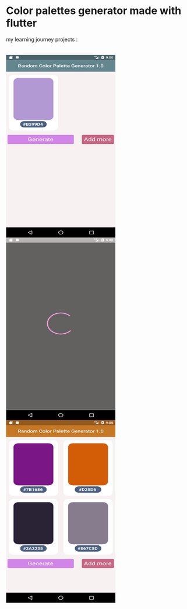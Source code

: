 # Color palettes generator made with flutter

my learning journey projects :
<br>
<br>
<br>
<img align="left" src="/screen_shots/start_screen.png" width=300 height=500 alt="0xcm1k3" />
<img align="left" src="/screen_shots/loading_screen.png" width=300 height=500  alt="0xcm1k3" />
<img align="left" src="/screen_shots/multi_palettes.png"  width=300 height=500 alt="0xcm1k3" />


